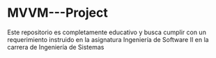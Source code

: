 # MVVM---Project
Este repositorio es completamente educativo y busca cumplir con un requerimiento instruido en la asignatura Ingeniería de Software II en la carrera de Ingeniería de Sistemas
